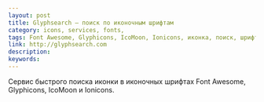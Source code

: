 ```yaml
---
layout: post
title: Glyphsearch — поиск по иконочным шрифтам
category: icons, services, fonts, 
tags: Font Awesome, Glyphicons, IcoMoon, Ionicons, иконка, поиск, шрифт, 
link: http://glyphsearch.com
description: 
keywords: 
---
```


<p>Сервис быстрого поиска иконки в иконочных шрифтах Font Awesome, Glyphicons, IcoMoon и Ionicons.</p>

